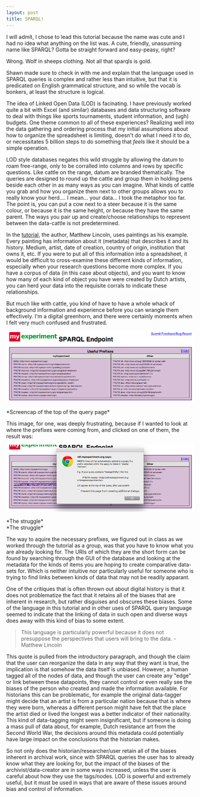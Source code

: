 ```yaml
---
layout: post
title: SPARQL!
---
```


I will admit, I chose to lead this tutorial because the name was cute and I had no idea what anything on the list was. A cute, friendly, unassuming name like SPARQL? Gotta be straight forward and easy-peasy, right?

Wrong. Wolf in sheeps clothing. Not all that sparqls is gold. 

Shawn made sure to check in with me and explain that the language used in SPARQL queries is complex and rather less than intuitive, but that it is predicated on English grammatical structure, and so while the vocab is bonkers, at least the structure is logical. 

The idea of Linked Open Data (LOD) is facinating. I have previously worked quite a bit with Excel (and similar) databases and data structuring software to deal with things like sports tournaments, student information, and (ugh) budgets. One theme common to all of these experiences? Realizing well into the data gathering and ordering process that my initial assumptions about how to organize the spreadsheet is limiting, doesn't do what I need it to do, or necessitates 5 billion steps to do something that *feels* like it should be a simple operation. 

LOD style databases negates this wild struggle by allowing the datum to roam free-range, only to be corralled into columns and rows by specific questions. Like cattle on the range, datum are branded thematically. The queries are designed to round up the cattle and group them in holding pens beside each other in as many ways as you can imagine. What kinds of cattle you grab and how you organize them next to other groups allows you to really know your herd.... I mean... your data... I took the metaphor too far. The point is, you can put a cow next to a steer because it is the same colour, or because it is the same height, or because they have the same parent. The ways you pair up and create/choose relationships to represent between the data-cattle is not predetermined. 

In the [tutorial](http://programminghistorian.org/lessons/graph-databases-and-SPARQL), the author, Matthew Lincoln, uses paintings as his example. Every painting has information about it (metadata) that describes it and its history. Medium, artist, date of creation, country of origin, institution that owns it, etc. If you were to put all of this information into a spreadsheet, it would be difficult to cross-examine these different kinds of information, especially when your research questions become more complex. If you have a corpus of data (in this case about objects), and you want to know how many of each kind of object you have were created by Dutch artists, you can herd your data into the requisite corrals to indicate these relationships. 

But much like with cattle, you kind of have to have a whole whack of background information and experience before you can wrangle them effectively. I'm a digital greenhorn, and there were certainly moments when I felt very much confused and frustrated. 

![prefixes](/images/prefixes.png)
<div class="align-center">*Screencap of the top of the query page*</div>

This image, for one, was deeply frustrating, because if I wanted to look at where the prefixes were coming from, and clicked on one of them, the result was: 

![deadend](/images/butwhatsaprefix.png)
<div class="align-center">*The struggle*</div>*The struggle* 

The way to aquire the necessary prefixes, we figured out in class as we worked through the tutorial as a group, was that you have to know what you are already looking for. The URIs of which they are the short form can be found by searching through the GUI of the database and looking at the metadata for the kinds of items you are hoping to create comparative data-sets for. Which is neither intuitive nor particularly useful for someone who is trying to find links between kinds of data that  may not be readily apparant. 

One of the critiques that is often thrown out about digital history is that it does not problematize the fact that it retains all of the biases that are inherent in research, but rather disguises and obscures these biases. Some of the language in this tutorial and in other uses of SPARQL query language seemed to indicate that the linking of data in such open and diverse ways does away with this kind of bias to some extent. 

>This language is particularly powerful because it does not presuppose the perspectives that users will bring to the data. -Matthew Lincoln

This quote is pulled from the introductory paragraph, and though the claim that the user can reorganize the data in any way that they want is true, the implication is that somehow the data itself is unbiased. However, a human tagged all of the nodes of data, and though the user can create any "edge" or link between these datapoints, they cannot control or even really see the biases of the person who created and made the information available. For historians this can be problematic, for example the original data-tagger might decide that an artist is from a particular nation because that is where they were born, whereas a different person might have felt that the place the artist died or lived the longest was a better indicator of their nationality. This kind of data-tagging might seem insignificant, but if someone is doing a mass pull of data about, for example, Dutch resistance art from the Second World War, the decisions around this metadata could potentially have large impact on the conclusions that the historian makes.   

So not only does the historian/researcher/user retain all of the biases inherent in archival work, since with SPARQL queries the user has to already know what they are looking for, but the impact of the biases of the archivist/data-creator are in some ways increased, unless the user is careful about how they use the tags/nodes. LOD is powerful and extremely useful, but it must be used in ways that are aware of these issues around bias and control of information. 
